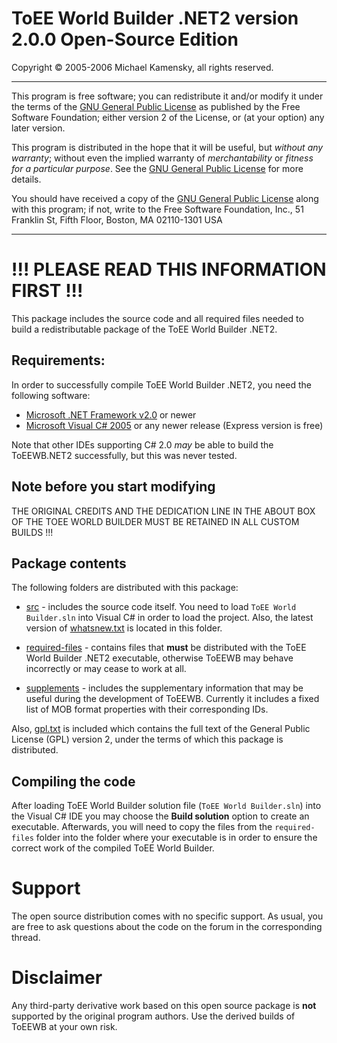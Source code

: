 ToEE World Builder .NET2 version 2.0.0 Open-Source Edition
==========================================================

Copyright &copy; 2005-2006    Michael Kamensky, all rights reserved.

---

This program is free software; you can redistribute it and/or modify
it under the terms of the [GNU General Public License](gpl.txt) as published by
the Free Software Foundation; either version 2 of the License, or
(at your option) any later version.

This program is distributed in the hope that it will be useful,
but _without any warranty_; without even the implied warranty of
_merchantability_ or _fitness for a particular purpose_. See the
[GNU General Public License](gpl.txt) for more details.

You should have received a copy of the [GNU General Public License](gpl.txt)
along with this program; if not, write to the Free Software
Foundation, Inc., 51 Franklin St, Fifth Floor, Boston, MA  02110-1301  USA

---

!!! PLEASE READ THIS INFORMATION FIRST !!!
==========================================

This package includes the source code and all required files needed to
build a redistributable package of the ToEE World Builder .NET2.

Requirements:
-------------

In order to successfully compile ToEE World Builder .NET2, you need the
following software:

* [Microsoft .NET Framework v2.0](http://www.microsoft.com/net/download) or newer
* [Microsoft Visual C# 2005](http://www.microsoft.com/visualstudio/eng/downloads) or any newer release (Express version is free)

Note that other IDEs supporting C# 2.0 _may_ be able to build the ToEEWB.NET2
successfully, but this was never tested.

Note before you start modifying
-------------------------------

THE ORIGINAL CREDITS AND THE DEDICATION LINE IN THE ABOUT BOX OF THE TOEE WORLD
BUILDER MUST BE RETAINED IN ALL CUSTOM BUILDS !!!

Package contents
----------------

The following folders are distributed with this package:

* [src](src) - includes the source code itself. You need to load `ToEE World Builder.sln`
      into Visual C# in order to load the project. Also, the latest version of
      [whatsnew.txt](src/whatsnew.txt) is located in this folder.

* [required-files](required-files) - contains files that **must** be distributed with the ToEE World
                 Builder .NET2 executable, otherwise ToEEWB may behave incorrectly
                 or may cease to work at all.

* [supplements](supplements) - includes the supplementary information that may be useful during
              the development of ToEEWB. Currently it includes a fixed list of
              MOB format properties with their corresponding IDs.

Also, [gpl.txt](gpl.txt) is included which contains the full text of the General Public
License (GPL) version 2, under the terms of which this package is distributed.

Compiling the code
------------------

After loading ToEE World Builder solution file (`ToEE World Builder.sln`) into the
Visual C# IDE you may choose the **Build solution** option to create an executable.
Afterwards, you will need to copy the files from the `required-files` folder into
the folder where your executable is in order to ensure the correct work of the
compiled ToEE World Builder.

Support
=======

The open source distribution comes with no specific support. As usual, you are
free to ask questions about the code on the forum in the corresponding thread.

Disclaimer
==========

Any third-party derivative work based on this open source package is **not** 
supported by the original program authors. Use the derived builds of ToEEWB
at your own risk.
